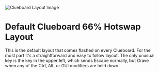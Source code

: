 ![Clueboard Layout Image](http://i.imgur.com/7Capi8W.png)

# Default Clueboard 66% Hotswap Layout

This is the default layout that comes flashed on every Clueboard. For the most
part it's a straightforward and easy to follow layout. The only unusual key is 
the key in the upper left, which sends Escape normally, but Grave when any of
the Ctrl, Alt, or GUI modifiers are held down.
